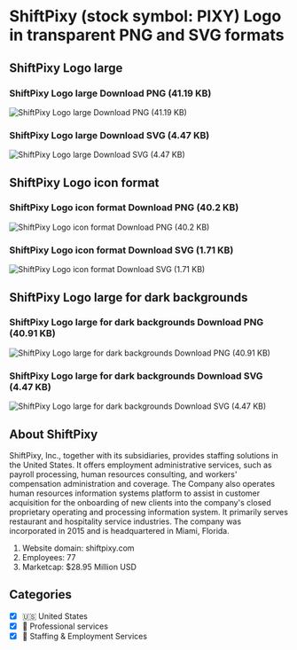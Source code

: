 # ShiftPixy (stock symbol: PIXY) Logo in transparent PNG and SVG formats

## ShiftPixy Logo large

### ShiftPixy Logo large Download PNG (41.19 KB)

![ShiftPixy Logo large Download PNG (41.19 KB)](/img/orig/PIXY_BIG-f780b858.png)

### ShiftPixy Logo large Download SVG (4.47 KB)

![ShiftPixy Logo large Download SVG (4.47 KB)](/img/orig/PIXY_BIG-35a071c0.svg)

## ShiftPixy Logo icon format

### ShiftPixy Logo icon format Download PNG (40.2 KB)

![ShiftPixy Logo icon format Download PNG (40.2 KB)](/img/orig/PIXY-60e3066b.png)

### ShiftPixy Logo icon format Download SVG (1.71 KB)

![ShiftPixy Logo icon format Download SVG (1.71 KB)](/img/orig/PIXY-53e6be6c.svg)

## ShiftPixy Logo large for dark backgrounds

### ShiftPixy Logo large for dark backgrounds Download PNG (40.91 KB)

![ShiftPixy Logo large for dark backgrounds Download PNG (40.91 KB)](/img/orig/PIXY_BIG.D-8f1bdfc9.png)

### ShiftPixy Logo large for dark backgrounds Download SVG (4.47 KB)

![ShiftPixy Logo large for dark backgrounds Download SVG (4.47 KB)](/img/orig/PIXY_BIG.D-08b0746e.svg)

## About ShiftPixy

ShiftPixy, Inc., together with its subsidiaries, provides staffing solutions in the United States. It offers employment administrative services, such as payroll processing, human resources consulting, and workers' compensation administration and coverage. The Company also operates human resources information systems platform to assist in customer acquisition for the onboarding of new clients into the company's closed proprietary operating and processing information system. It primarily serves restaurant and hospitality service industries. The company was incorporated in 2015 and is headquartered in Miami, Florida.

1. Website domain: shiftpixy.com
2. Employees: 77
3. Marketcap: $28.95 Million USD


## Categories
- [x] 🇺🇸 United States
- [x] 💼 Professional services
- [x] 💼 Staffing & Employment Services
